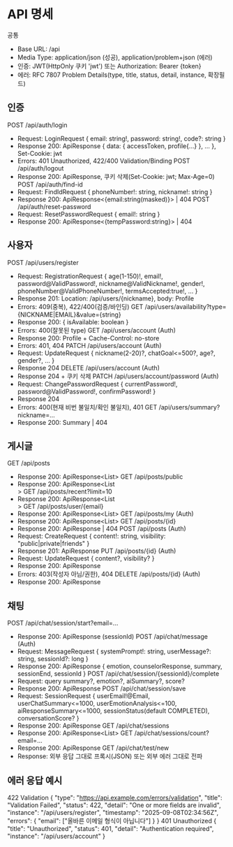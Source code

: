 # API 명세

공통
- Base URL: /api
- Media Type: application/json (성공), application/problem+json (에러)
- 인증: JWT(HttpOnly 쿠키 'jwt') 또는 Authorization: Bearer {token}
- 에러: RFC 7807 Problem Details(type, title, status, detail, instance, 확장필드)

## 인증
POST /api/auth/login
- Request: LoginRequest { email: string!, password: string!, code?: string }
- Response 200: ApiResponse<LoginResponse> { data: { accessToken, profile{...} }, ... }, Set-Cookie: jwt
- Errors: 401 Unauthorized, 422/400 Validation/Binding
  POST /api/auth/logout
- Response 200: ApiResponse<String>, 쿠키 삭제(Set-Cookie: jwt; Max-Age=0)
  POST /api/auth/find-id
- Request: FindIdRequest { phoneNumber!: string, nickname!: string }
- Response 200: ApiResponse<{email:string(masked)}> | 404
  POST /api/auth/reset-password
- Request: ResetPasswordRequest { email!: string }
- Response 200: ApiResponse<{tempPassword:string}> | 404

## 사용자
POST /api/users/register
- Request: RegistrationRequest { age(1-150)!, email!, password@ValidPassword!, nickname@ValidNickname!, gender!, phoneNumber@ValidPhoneNumber!, termsAccepted:true!, ... }
- Response 201: Location: /api/users/{nickname}, body: Profile
- Errors: 409(중복), 422/400(검증/바인딩)
  GET /api/users/availability?type={NICKNAME|EMAIL}&value={string}
- Response 200: { isAvailable: boolean }
- Errors: 400(잘못된 type)
  GET /api/users/account (Auth)
- Response 200: Profile + Cache-Control: no-store
- Errors: 401, 404
  PATCH /api/users/account (Auth)
- Request: UpdateRequest { nickname(2-20)?, chatGoal<=500?, age?, gender?, ... }
- Response 204
  DELETE /api/users/account (Auth)
- Response 204 + 쿠키 삭제
  PATCH /api/users/account/password (Auth)
- Request: ChangePasswordRequest { currentPassword!, password@ValidPassword!, confirmPassword! }
- Response 204
- Errors: 400(현재 비번 불일치/확인 불일치), 401
  GET /api/users/summary?nickname=...
- Response 200: Summary | 404

## 게시글
GET /api/posts
- Response 200: ApiResponse<List<Detail>>
  GET /api/posts/public
- Response 200: ApiResponse<List<Summary>>
  GET /api/posts/recent?limit=10
- Response 200: ApiResponse<List<Summary>>
  GET /api/posts/user/{email}
- Response 200: ApiResponse<List<Detail>>
  GET /api/posts/my (Auth)
- Response 200: ApiResponse<List<Detail>>
  GET /api/posts/{id}
- Response 200: ApiResponse<Detail> | 404
  POST /api/posts (Auth)
- Request: CreateRequest { content!: string, visibility: "public|private|friends" }
- Response 201: ApiResponse<Detail>
  PUT /api/posts/{id} (Auth)
- Request: UpdateRequest { content?, visibility? }
- Response 200: ApiResponse<Detail>
- Errors: 403(작성자 아님/권한), 404
  DELETE /api/posts/{id} (Auth)
- Response 200: ApiResponse<String>

## 채팅
POST /api/chat/session/start?email=...
- Response 200: ApiResponse<Long> (sessionId)
  POST /api/chat/message (Auth)
- Request: MessageRequest { systemPrompt!: string, userMessage?: string, sessionId?: long }
- Response 200: ApiResponse<MessageResponse> { emotion, counselorResponse, summary, sessionEnd, sessionId }
  POST /api/chat/session/{sessionId}/complete
- Request: query summary?, emotion?, aiSummary?, score?
- Response 200: ApiResponse<String>
  POST /api/chat/session/save
- Request: SessionRequest { userEmail!@Email, userChatSummary<=1000, userEmotionAnalysis<=100, aiResponseSummary<=1000, sessionStatus(default COMPLETED), conversationScore? }
- Response 200: ApiResponse<SessionHistory>
  GET /api/chat/sessions
- Response 200: ApiResponse<List<SessionHistory>>
  GET /api/chat/sessions/count?email=...
- Response 200: ApiResponse<Long>
  GET /api/chat/test/new
- Response: 외부 응답 그대로 프록시(JSON) 또는 외부 에러 그대로 전파

## 에러 응답 예시
422 Validation
{
"type": "https://api.example.com/errors/validation",
"title": "Validation Failed",
"status": 422,
"detail": "One or more fields are invalid",
"instance": "/api/users/register",
"timestamp": "2025-09-08T02:34:56Z",
"errors": { "email": ["올바른 이메일 형식이 아닙니다"] }
}
401 Unauthorized
{
"title": "Unauthorized",
"status": 401,
"detail": "Authentication required",
"instance": "/api/users/account"
}
